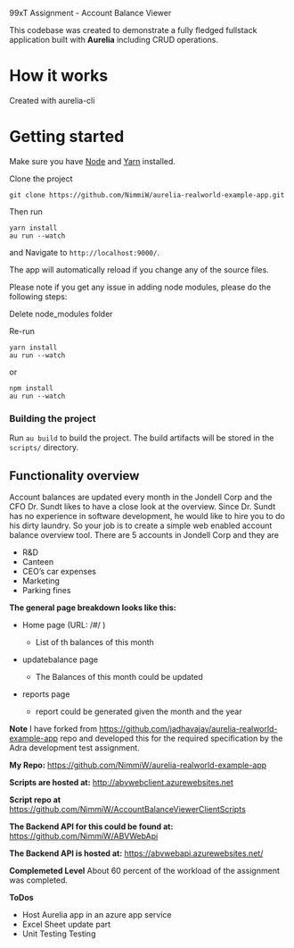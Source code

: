 99xT Assignment - Account Balance Viewer

This codebase was created to demonstrate a fully fledged fullstack application built with **Aurelia** including CRUD operations.



# How it works

Created with aurelia-cli

# Getting started

Make sure you have [Node](https://nodejs.org/) and [Yarn](https://yarnpkg.com/) installed. 

Clone the project

`git clone https://github.com/NimmiW/aurelia-realworld-example-app.git`

Then run 
```
yarn install
au run --watch
```
and Navigate to `http://localhost:9000/`. 

The app will automatically reload if you change any of the source files.

Please note if you get any issue in adding node modules, please do the following steps:

Delete node_modules folder

Re-run
 ```
yarn install
au run --watch
```

or
```
npm install
au run --watch
```

### Building the project
Run `au build` to build the project. The build artifacts will be stored in the `scripts/` directory.

## Functionality overview

Account balances are updated every month in the Jondell Corp and the CFO Dr. Sundt likes to
have a close look at the overview. Since Dr. Sundt has no experience in software development,
he would like to hire you to do his dirty laundry. So your job is to create a simple web enabled
account balance overview tool. There are 5 accounts in Jondell Corp and they are
- R&D
- Canteen
- CEO’s car expenses
- Marketing
- Parking fines



**The general page breakdown looks like this:**

- Home page (URL: /#/ )
    - List of th balances of this month

- updatebalance page
    - The Balances of this month could be updated

- reports page
    - report could be generated given the month and the year

**Note**
I have forked from  https://github.com/jadhavajay/aurelia-realworld-example-app repo and developed this for the required specification by the Adra development test assignment.

**My Repo:**
https://github.com/NimmiW/aurelia-realworld-example-app

**Scripts are hosted at:**
http://abvwebclient.azurewebsites.net

**Script repo at**
https://github.com/NimmiW/AccountBalanceViewerClientScripts

**The Backend API for this could be found at:**
https://github.com/NimmiW/ABVWebApi

**The Backend API is hosted at:**
https://abvwebapi.azurewebsites.net/


**Complemeted Level**
About 60 percent of the workload of the assignment was completed.

**ToDos**
- Host Aurelia app in an azure app service
- Excel Sheet update part
- Unit Testing Testing

<br />

